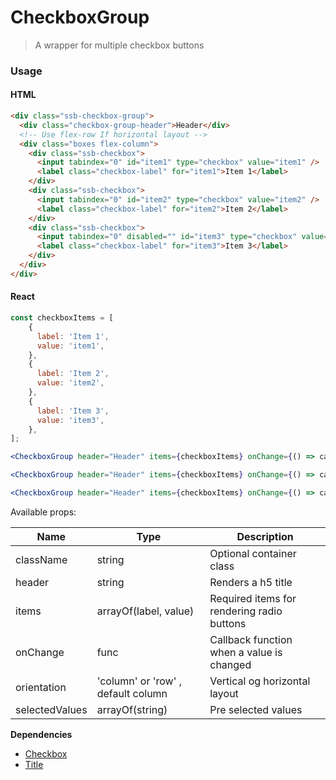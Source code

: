 # CheckboxGroup

> A wrapper for multiple checkbox buttons

### Usage

#### HTML

```html
<div class="ssb-checkbox-group">
  <div class="checkbox-group-header">Header</div>
  <!-- Use flex-row If horizontal layout -->
  <div class="boxes flex-column">
    <div class="ssb-checkbox">
      <input tabindex="0" id="item1" type="checkbox" value="item1" />
      <label class="checkbox-label" for="item1">Item 1</label>
    </div>
    <div class="ssb-checkbox">
      <input tabindex="0" id="item2" type="checkbox" value="item2" />
      <label class="checkbox-label" for="item2">Item 2</label>
    </div>
    <div class="ssb-checkbox">
      <input tabindex="0" disabled="" id="item3" type="checkbox" value="item3" />
      <label class="checkbox-label" for="item3">Item 3</label>
    </div>
  </div>
</div>
```

#### React

```jsx harmony
const checkboxItems = [
	{
      label: 'Item 1',
      value: 'item1',
    },
    {
      label: 'Item 2',
      value: 'item2',
    },
    {
      label: 'Item 3',
      value: 'item3',
    },
];

<CheckboxGroup header="Header" items={checkboxItems} onChange={() => callback} />

<CheckboxGroup header="Header" items={checkboxItems} onChange={() => callback} orientation="row" />

<CheckboxGroup header="Header" items={checkboxItems} onChange={() => callback} selectedValues={["item1","item2"]} />
```

Available props:

| Name           | Type                               | Description                                |
| -------------- | ---------------------------------- | ------------------------------------------ |
| className      | string                             | Optional container class                   |
| header         | string                             | Renders a h5 title                         |
| items          | arrayOf(label, value)              | Required items for rendering radio buttons |
| onChange       | func                               | Callback function when a value is changed  |
| orientation    | 'column' or 'row' , default column | Vertical og horizontal layout              |
| selectedValues | arrayOf(string)                   | Pre selected values                        |

**Dependencies**

- [Checkbox](../Checkbox)
- [Title](../Title)

